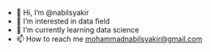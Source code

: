 - 👋 Hi, I’m @nabilsyakir
- 👀 I’m interested in data field
- 🌱 I’m currently learning data science
- 📫 How to reach me mohammadnabilsyakir@gmail.com

<!---
nabilsyakir/nabilsyakir is a ✨ special ✨ repository because its `README.md` (this file) appears on your GitHub profile.
You can click the Preview link to take a look at your changes.
--->
